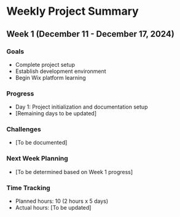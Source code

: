 # Weekly Project Summary

## Week 1 (December 11 - December 17, 2024)

### Goals
- Complete project setup
- Establish development environment
- Begin Wix platform learning

### Progress
- Day 1: Project initialization and documentation setup
- [Remaining days to be updated]

### Challenges
- [To be documented]

### Next Week Planning
- [To be determined based on Week 1 progress]

### Time Tracking
- Planned hours: 10 (2 hours x 5 days)
- Actual hours: [To be updated]